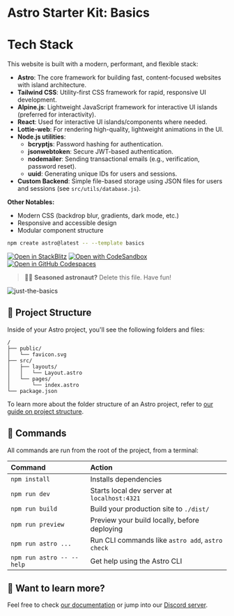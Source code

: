 # Astro Starter Kit: Basics

# Tech Stack

This website is built with a modern, performant, and flexible stack:

- **Astro**: The core framework for building fast, content-focused websites with island architecture.
- **Tailwind CSS**: Utility-first CSS framework for rapid, responsive UI development.
- **Alpine.js**: Lightweight JavaScript framework for interactive UI islands (preferred for interactivity).
- **React**: Used for interactive UI islands/components where needed.
- **Lottie-web**: For rendering high-quality, lightweight animations in the UI.
- **Node.js utilities**:
  - **bcryptjs**: Password hashing for authentication.
  - **jsonwebtoken**: Secure JWT-based authentication.
  - **nodemailer**: Sending transactional emails (e.g., verification, password reset).
  - **uuid**: Generating unique IDs for users and sessions.
- **Custom Backend**: Simple file-based storage using JSON files for users and sessions (see `src/utils/database.js`).

**Other Notables:**
- Modern CSS (backdrop blur, gradients, dark mode, etc.)
- Responsive and accessible design
- Modular component structure

```sh
npm create astro@latest -- --template basics
```

[![Open in StackBlitz](https://developer.stackblitz.com/img/open_in_stackblitz.svg)](https://stackblitz.com/github/withastro/astro/tree/latest/examples/basics)
[![Open with CodeSandbox](https://assets.codesandbox.io/github/button-edit-lime.svg)](https://codesandbox.io/p/sandbox/github/withastro/astro/tree/latest/examples/basics)
[![Open in GitHub Codespaces](https://github.com/codespaces/badge.svg)](https://codespaces.new/withastro/astro?devcontainer_path=.devcontainer/basics/devcontainer.json)

> 🧑‍🚀 **Seasoned astronaut?** Delete this file. Have fun!

![just-the-basics](https://github.com/withastro/astro/assets/2244813/a0a5533c-a856-4198-8470-2d67b1d7c554)

## 🚀 Project Structure

Inside of your Astro project, you'll see the following folders and files:

```text
/
├── public/
│   └── favicon.svg
├── src/
│   ├── layouts/
│   │   └── Layout.astro
│   └── pages/
│       └── index.astro
└── package.json
```

To learn more about the folder structure of an Astro project, refer to [our guide on project structure](https://docs.astro.build/en/basics/project-structure/).

## 🧞 Commands

All commands are run from the root of the project, from a terminal:

| Command                   | Action                                           |
| :------------------------ | :----------------------------------------------- |
| `npm install`             | Installs dependencies                            |
| `npm run dev`             | Starts local dev server at `localhost:4321`      |
| `npm run build`           | Build your production site to `./dist/`          |
| `npm run preview`         | Preview your build locally, before deploying     |
| `npm run astro ...`       | Run CLI commands like `astro add`, `astro check` |
| `npm run astro -- --help` | Get help using the Astro CLI                     |

## 👀 Want to learn more?

Feel free to check [our documentation](https://docs.astro.build) or jump into our [Discord server](https://astro.build/chat).
